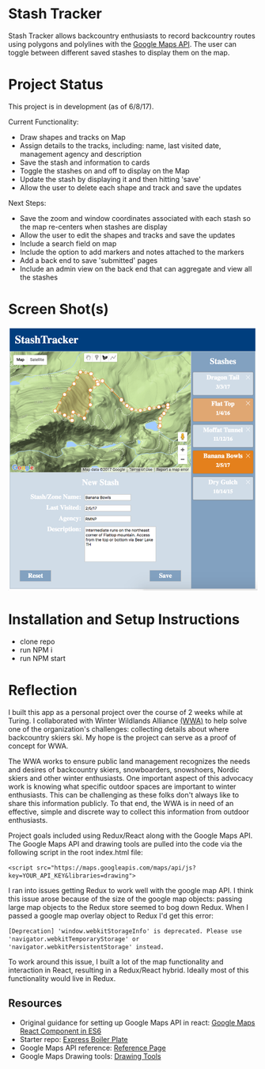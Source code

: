 # Stash Tracker
Stash Tracker allows backcountry enthusiasts to record backcountry routes using polygons and polylines with the [Google Maps API](https://developers.google.com/maps/documentation/javascript/). The user can toggle between different saved stashes to display them on the map.

# Project Status
This project is in development (as of 6/8/17).

Current Functionality:
* Draw shapes and tracks on Map
* Assign details to the tracks, including: name, last visited date, management agency and description
* Save the stash and information to cards
* Toggle the stashes on and off to display on the Map
* Update the stash by displaying it and then hitting 'save'
* Allow the user to delete each shape and track and save the updates

Next Steps:
* Save the zoom and window coordinates associated with each stash so the map re-centers when stashes are display
* Allow the user to edit the shapes and tracks and save the updates
* Include a search field on map
* Include the option to add markers and notes attached to the markers
* Add a back end to save 'submitted' pages
* Include an admin view on the back end that can aggregate and view all the stashes

# Screen Shot(s)   
![Screenshot](https://github.com/anderswood/stash-tracker/blob/master/app/images/stash-tracker%20screenshot.png)

# Installation and Setup Instructions
* clone repo
* run NPM i
* run NPM start

# Reflection
I built this app as a personal project over the course of 2 weeks while at Turing. I collaborated with Winter Wildlands Alliance [(WWA)](https://winterwildlands.org/) to help solve one of the organization's challenges: collecting details about where backcountry skiers ski. My hope is the project can serve as a proof of concept for WWA.

The WWA works to ensure public land management recognizes the needs and desires of backcountry skiers, snowboarders, snowshoers, Nordic skiers and other winter enthusiasts. One important aspect of this advocacy work is knowing what specific outdoor spaces are important to winter enthusiasts. This can be challenging as these folks don't always like to share this information publicly. To that end, the WWA is in need of an effective, simple and discrete way to collect this information from outdoor enthusiasts.

Project goals included using Redux/React along with the Google Maps API. The Google Maps API and drawing tools are pulled into the code via the following script in the root index.html file:
```
<script src="https://maps.googleapis.com/maps/api/js?key=YOUR_API_KEY&libraries=drawing">
```

I ran into issues getting Redux to work well with the google map API. I think this issue arose because of the size of the google map objects: passing large map objects to the Redux store seemed to bog down Redux. When I passed a google map overlay object to Redux I'd get this error:
```
[Deprecation] 'window.webkitStorageInfo' is deprecated. Please use 'navigator.webkitTemporaryStorage' or 'navigator.webkitPersistentStorage' instead.
```
To work around this issue, I built a lot of the map functionality and interaction in React, resulting in a Redux/React hybrid. Ideally most of this functionality would live in Redux.

## Resources
* Original guidance for setting up Google Maps API in react: [Google Maps React Component in ES6](http://revelry.co/google-maps-react-component-in-es6/)
* Starter repo: [Express Boiler Plate](https://github.com/turingschool-examples/express-boilerplate)
* Google Maps API reference: [Reference Page](https://developers.google.com/maps/documentation/javascript/3.exp/reference#DrawingManager)
* Google Maps Drawing tools: [Drawing Tools](https://developers.google.com/maps/documentation/javascript/examples/drawing-tools)
